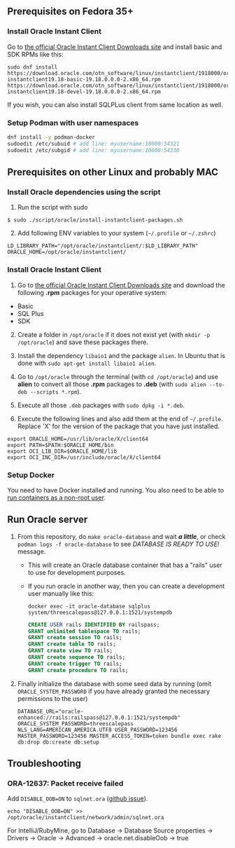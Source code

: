 ## Prerequisites on Fedora 35+

### Install Oracle Instant Client

Go to [the official Oracle Instant Client Downloads site](https://www.oracle.com/database/technologies/instant-client/downloads.html) and install basic and SDK RPMs like this:

```
sudo dnf install https://download.oracle.com/otn_software/linux/instantclient/1918000/oracle-instantclient19.18-basic-19.18.0.0.0-2.x86_64.rpm https://download.oracle.com/otn_software/linux/instantclient/1918000/oracle-instantclient19.18-devel-19.18.0.0.0-2.x86_64.rpm
```

If you wish, you can also install SQLPLus client from same location as well.

### Setup Podman with user namespaces

```sh
dnf install -y podman-docker
sudoedit /etc/subuid # add line: myusername:10000:54321
sudoedit /etc/subgid # add line: myusername:10000:54330
```

## Prerequisites on other Linux and probably MAC

### Install Oracle dependencies using the script

1. Run the script with sudo
```shell
$ sudo ./script/oracle/install-instantclient-packages.sh
```

2. Add following ENV variables to your system (`~/.profile` or `~/.zshrc`)

```shell
LD_LIBRARY_PATH="/opt/oracle/instantclient/:$LD_LIBRARY_PATH"
ORACLE_HOME=/opt/oracle/instantclient/
```

### Install Oracle Instant Client

1. Go to [the official Oracle Instant Client Downloads site](https://www.oracle.com/database/technologies/instant-client/downloads.html) and download the following **.rpm** packages for your operative system:

  - Basic
  - SQL Plus
  - SDK

2. Create a folder in `/opt/oracle` if it does not exist yet (with `mkdir -p /opt/oracle`) and save these packages there.

3. Install the dependency `libaio1` and the package `alien`.
In Ubuntu that is done with `sudo apt-get install libaio1 alien`.

4. Go to `/opt/oracle` through the terminal (with `cd /opt/oracle`) and use **alien** to convert all those **.rpm** packages to **.deb** (with `sudo alien --to-deb --scripts *.rpm`).

5. Execute all those `.deb` packages with `sudo dpkg -i *.deb`.

6. Execute the following lines and also add them at the end of `~/.profile`. Replace 'X' for the version of the package that you have just installed.

```
export ORACLE_HOME=/usr/lib/oracle/X/client64
export PATH=$PATH:$ORACLE_HOME/bin
export OCI_LIB_DIR=$ORACLE_HOME/lib
export OCI_INC_DIR=/usr/include/oracle/X/client64
```

### Setup Docker

You need to have Docker installed and running. You also need to be able to [run containers as a non-root user](https://docs.docker.com/install/linux/linux-postinstall/).

## Run Oracle server

1. From this repository, do `make oracle-database` and wait **_a little_**, or check `podman logs -f oracle-database` to see *DATABASE IS READY TO USE!* message.


      - This will create an Oracle database container that has a "rails" user to use for development purposes.

      - If you run oracle in another way, then you can create a development user manually like this:
        ```
        docker exec -it oracle-database sqlplus system/threescalepass@127.0.0.1:1521/systempdb
        ```
        ```sql
        CREATE USER rails IDENTIFIED BY railspass;
        GRANT unlimited tablespace TO rails;
        GRANT create session TO rails;
        GRANT create table TO rails;
        GRANT create view TO rails;
        GRANT create sequence TO rails;
        GRANT create trigger TO rails;
        GRANT create procedure TO rails;
        ```

2. Finally initialize the database with some seed data by running (omit `ORACLE_SYSTEM_PASSWORD` if you have already granted the necessary permissions to the user)
    ```
    DATABASE_URL="oracle-enhanced://rails:railspass@127.0.0.1:1521/systempdb" ORACLE_SYSTEM_PASSWORD=threescalepass NLS_LANG=AMERICAN_AMERICA.UTF8 USER_PASSWORD=123456 MASTER_PASSWORD=123456 MASTER_ACCESS_TOKEN=token bundle exec rake db:drop db:create db:setup
    ```

## Troubleshooting

### ORA-12637: Packet receive failed

Add `DISABLE_OOB=ON` to `sqlnet.ora` ([github issue](https://github.com/oracle/docker-images/issues/1352)).

```shell
echo "DISABLE_OOB=ON" >> /opt/oracle/instantclient/network/admin/sqlnet.ora
```

For IntelliJ/RubyMine, go to Database -> Database Source properties -> Drivers -> Oracle -> Advanced -> oracle.net.disableOob -> true
